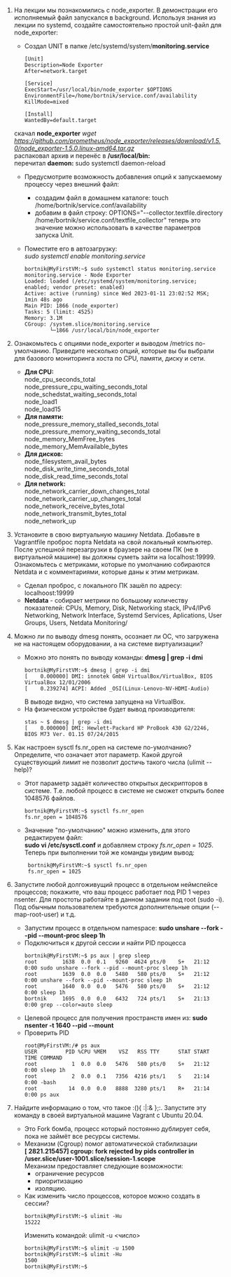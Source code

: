 1. На лекции мы познакомились с node_exporter. В демонстрации его исполняемый файл запускался в background. Используя знания из лекции по systemd, создайте самостоятельно простой unit-файл для node_exporter:
    * Создал UNIT в папке /etc/systemd/system/**monitoring.service**
      ```
      [Unit]
      Description=Node Exporter
      After=network.target

      [Service]
      ExecStart=/usr/local/bin/node_exporter $OPTIONS
      EnvironmentFile=/home/bortnik/service.conf/availability
      KillMode=mixed

      [Install]
      WantedBy=default.target
      ```
    скачал **node_exporter** *wget https://github.com/prometheus/node_exporter/releases/download/v1.5.0/node_exporter-1.5.0.linux-amd64.tar.gz*  
    распаковал архив и перенёс в **/usr/local/bin:**  
    перечитал **daemon:** sudo systemctl daemon-reload

    - Предусмотрите возможность добавления опций к запускаемому процессу через внешний файл:
        * создадим файл в домашнем каталоге: touch /home/bortnik/service.conf/availability
        * добавим в файл строку: OPTIONS="--collector.textfile.directory /home/bortnik/service.conf/textfile_collector"
          теперь это значение можно использовать в качестве параметров запуска Unit. 
        
    - Поместите его в автозагрузку:  
    *sudo systemctl enable monitoring.service*  
      ```
      bortnik@MyFirstVM:~$ sudo systemctl status monitoring.service
      monitoring.service - Node Exporter
      Loaded: loaded (/etc/systemd/system/monitoring.service; enabled; vendor preset: enabled)
      Active: active (running) since Wed 2023-01-11 23:02:52 MSK; 1min 48s ago
      Main PID: 1866 (node_exporter)
      Tasks: 5 (limit: 4525)
      Memory: 3.1M
      CGroup: /system.slice/monitoring.service
              └─1866 /usr/local/bin/node_exporter
      ```
1. Ознакомьтесь с опциями node_exporter и выводом /metrics по-умолчанию. Приведите несколько опций, которые вы бы выбрали для базового мониторинга хоста по CPU, памяти, диску и сети.
     * **Для CPU:**  
     node_cpu_seconds_total  
     node_pressure_cpu_waiting_seconds_total  
     node_schedstat_waiting_seconds_total  
     node_load1  
     node_load15
     * **Для памяти:**  
     node_pressure_memory_stalled_seconds_total  
     node_pressure_memory_waiting_seconds_total  
     node_memory_MemFree_bytes  
     node_memory_MemAvailable_bytes
     * **Для дисков:**  
     node_filesystem_avail_bytes  
     node_disk_write_time_seconds_total  
     node_disk_read_time_seconds_total
     * **Для network:**  
     node_network_carrier_down_changes_total  
     node_network_carrier_up_changes_total  
     node_network_receive_bytes_total  
     node_network_transmit_bytes_total  
     node_network_up  
1. Установите в свою виртуальную машину Netdata. Добавьте в Vagrantfile проброс порта Netdata на свой локальный компьютер. После успешной перезагрузки в браузере на своем ПК (не в виртуальной машине) вы должны суметь зайти на localhost:19999. Ознакомьтесь с метриками, которые по умолчанию собираются Netdata и с комментариями, которые даны к этим метрикам.
    * Сделал проброс, с локального ПК зашёл по адресу: localhoost:19999
    * **Netdata** - собирает метрики по большому количеству показателей: CPUs, Memory, Disk, Networking stack, IPv4/IPv6 Networking, Network Interface, Systemd Services, Aplications, User Groups, Users, Netdata Monitoring/
1. Можно ли по выводу dmesg понять, осознает ли ОС, что загружена не на настоящем оборудовании, а на системе виртуализации?
    * Можно это понять по выводу команды: **dmesg | grep -i dmi**
      ```
      bortnik@MyFirstVM:~$ dmesg | grep -i dmi
      [    0.000000] DMI: innotek GmbH VirtualBox/VirtualBox, BIOS VirtualBox 12/01/2006
      [    0.239274] ACPI: Added _OSI(Linux-Lenovo-NV-HDMI-Audio)
      ```
      В выводе видно, что система запущена на VirtualBox. 
    * На физическом устройстве будет вывод производителя: 
      ```
      stas ~ $ dmesg | grep -i dmi
      [    0.000000] DMI: Hewlett-Packard HP ProBook 430 G2/2246, BIOS M73 Ver. 01.15 07/24/2015
      ```
1. Как настроен sysctl fs.nr_open на системе по-умолчанию? Определите, что означает этот параметр. Какой другой существующий лимит не позволит достичь такого числа (ulimit --help)?    
    * Этот параметр задаёт количество открытых дескрипторов в системе. Т.е. любой процесс в системе не сможет открыть более 1048576 файлов. 
      ```
      bortnik@MyFirstVM:~$ sysctl fs.nr_open
      fs.nr_open = 1048576
      ```
    * Значение "по-умолчанию" можно изменить, для этого редактируем файл:   
    **sudo vi /etc/sysctl.conf** и добавляем строку *fs.nr_open = 1025*. Теперь при выполнении той же команды увидим вывод:
      ``` 
       bortnik@MyFirstVM:~$ sysctl fs.nr_open
       fs.nr_open = 1025
      ```
1. Запустите любой долгоживущий процесс в отдельном неймспейсе процессов; покажите, что ваш процесс работает под PID 1 через nsenter. Для простоты работайте в данном задании под root (sudo -i). Под обычным пользователем требуются дополнительные опции (--map-root-user) и т.д.
    * Запустим процесс в отдельном namespace: **sudo unshare --fork --pid --mount-proc sleep 1h**
    * Подключиться к другой сессии и найти PID процесса
      ```
      bortnik@MyFirstVM:~$ ps aux | grep sleep
      root        1638  0.0  0.1   9260  4624 pts/0    S+   21:12   0:00 sudo unshare --fork --pid --mount-proc sleep 1h
      root        1639  0.0  0.0   5480   580 pts/0    S+   21:12   0:00 unshare --fork --pid --mount-proc sleep 1h
      root        1640  0.0  0.0   5476   580 pts/0    S+   21:12   0:00 sleep 1h
      bortnik     1695  0.0  0.0   6432   724 pts/1    S+   21:13   0:00 grep --color=auto sleep
      ```
    * Целевой процесс для получения пространств имен из: **sudo nsenter -t 1640 --pid --mount**
    * Проверить PID 
      ```
      root@MyFirstVM:/# ps aux
      USER         PID %CPU %MEM    VSZ   RSS TTY      STAT START   TIME COMMAND
      root           1  0.0  0.0   5476   580 pts/0    S+   21:12   0:00 sleep 1h
      root           2  0.0  0.1   7356  4216 pts/1    S    21:14   0:00 -bash
      root          14  0.0  0.0   8888  3280 pts/1    R+   21:14   0:00 ps aux
      ```
1. Найдите информацию о том, что такое :(){ :|:& };:. Запустите эту команду в своей виртуальной машине Vagrant с Ubuntu 20.04. 
    * Это Fork бомба, процесс который постоянно дублирует себя, пока не займёт все ресурсы системы. 
    * Механизм (Cgroup) помог автоматической стабилизации  
    **[ 2821.215457] cgroup: fork rejected by pids controller in /user.slice/user-1001.slice/session-1.scope**  
       Механизм предоставляет следующие возможности:  
       * ограничение ресурсов  
       * приоритизацию  
       * изоляцию. 
    * Как изменить число процессов, которое можно создать в сессии?
        ```
        bortnik@MyFirstVM:~$ ulimit -Hu
        15222
        ```
        Изменить командой: ulimit -u <число> 
        ```
        bortnik@MyFirstVM:~$ ulimit -u 1500
        bortnik@MyFirstVM:~$ ulimit -Hu
        1500
        bortnik@MyFirstVM:~$
        ```

    
